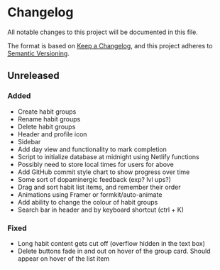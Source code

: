 # Changelog

All notable changes to this project will be documented in this file.

The format is based on [Keep a Changelog](https://keepachangelog.com/en/1.0.0/),
and this project adheres to [Semantic Versioning](https://semver.org/spec/v2.0.0.html).

## Unreleased

### Added

- Create habit groups
- Rename habit groups
- Delete habit groups
- Header and profile icon
- Sidebar
- Add day view and functionality to mark completion
- Script to initialize database at midnight using Netlify functions
- Possibly need to store local times for users for above
- Add GitHub commit style chart to show progress over time
- Some sort of dopaminergic feedback (exp? lvl ups?)
- Drag and sort habit list items, and remember their order
- Animations using Framer or formkit/auto-animate
- Add ability to change the colour of habit groups
- Search bar in header and by keyboard shortcut (ctrl + K)

### Fixed

- Long habit content gets cut off (overflow hidden in the text box)
- Delete buttons fade in and out on hover of the group card. Should appear on hover of the list item
